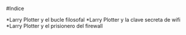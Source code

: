 #Indice

*Larry Plotter y el bucle filosofal
*Larry Plotter y la clave secreta de wifi
*Larry Plotter y el prisionero del firewall
